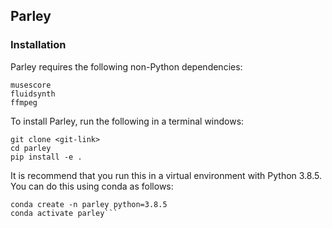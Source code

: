 ## Parley

### Installation

Parley requires the following non-Python dependencies:

```
musescore
fluidsynth
ffmpeg
```

To install Parley, run the following in a terminal windows:

```
git clone <git-link>
cd parley
pip install -e .
```

It is recommend that you run this in a virtual environment with Python 3.8.5. You can do this using conda as follows:

```
conda create -n parley python=3.8.5
conda activate parley```

